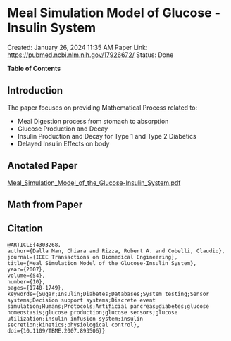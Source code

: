 # Meal Simulation Model of Glucose - Insulin System

Created: January 26, 2024 11:35 AM
Paper Link: https://pubmed.ncbi.nlm.nih.gov/17926672/
Status: Done

**Table of Contents**

## Introduction

The paper focuses on providing Mathematical Process related to:

- Meal Digestion process from stomach to absorption
- Glucose Production and Decay
- Insulin Production and Decay for Type 1 and Type 2 Diabetics
- Delayed Insulin Effects on body

## Anotated Paper

[Meal_Simulation_Model_of_the_Glucose-Insulin_System.pdf](Meal%20Simulation%20Model%20of%20Glucose%20-%20Insulin%20System%20b0568d8d0d6d483fa598a2418476cf05/Meal_Simulation_Model_of_the_Glucose-Insulin_System.pdf)

## Math from Paper

[](https://app.diagrams.net/#G113j5YKiaKDLgyCy4NlMVUe47Istww86N)

## Citation

```
@ARTICLE{4303268,
author={Dalla Man, Chiara and Rizza, Robert A. and Cobelli, Claudio},
journal={IEEE Transactions on Biomedical Engineering},
title={Meal Simulation Model of the Glucose-Insulin System},
year={2007},
volume={54},
number={10},
pages={1740-1749},
keywords={Sugar;Insulin;Diabetes;Databases;System testing;Sensor systems;Decision support systems;Discrete event simulation;Humans;Protocols;Artificial pancreas;diabetes;glucose homeostasis;glucose production;glucose sensors;glucose utilization;insulin infusion system;insulin secretion;kinetics;physiological control},
doi={10.1109/TBME.2007.893506}}
```
